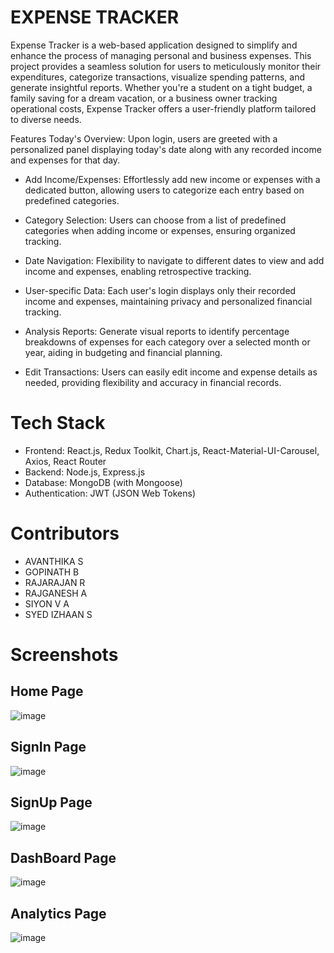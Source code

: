# EXPENSE TRACKER
Expense Tracker is a web-based application designed to simplify and enhance the process of managing personal and business expenses. This project provides a seamless solution for users to meticulously monitor their expenditures, categorize transactions, visualize spending patterns, and generate insightful reports. Whether you're a student on a tight budget, a family saving for a dream vacation, or a business owner tracking operational costs, Expense Tracker offers a user-friendly platform tailored to diverse needs.


Features
Today's Overview: Upon login, users are greeted with a personalized panel displaying today's date along with any recorded income and expenses for that day.

- Add Income/Expenses: Effortlessly add new income or expenses with a dedicated button, allowing users to categorize each entry based on predefined categories.

- Category Selection: Users can choose from a list of predefined categories when adding income or expenses, ensuring organized tracking.

- Date Navigation: Flexibility to navigate to different dates to view and add income and expenses, enabling retrospective tracking.

- User-specific Data: Each user's login displays only their recorded income and expenses, maintaining privacy and personalized financial tracking.

- Analysis Reports: Generate visual reports to identify percentage breakdowns of expenses for each category over a selected month or year, aiding in budgeting and financial planning.

- Edit Transactions: Users can easily edit income and expense details as needed, providing flexibility and accuracy in financial records.

# Tech Stack
- Frontend: React.js, Redux Toolkit, Chart.js, React-Material-UI-Carousel, Axios, React Router
- Backend: Node.js, Express.js
- Database: MongoDB (with Mongoose)
- Authentication: JWT (JSON Web Tokens)

# Contributors
- AVANTHIKA S
- GOPINATH B
- RAJARAJAN R
- RAJGANESH A
- SIYON V A
- SYED IZHAAN S

# Screenshots
## Home Page
![image](https://github.com/siyon2003/expense-tracker/assets/76099725/cb8e9a76-e250-4546-838c-cd6e76e36a48)
## SignIn Page
![image](https://github.com/siyon2003/expense-tracker/assets/76099725/e0608a5b-d7e0-4fea-8811-3ee6f0d00b46)
## SignUp Page
![image](https://github.com/siyon2003/expense-tracker/assets/76099725/7c08d10f-0436-490c-bd24-7bd362224eb2)
## DashBoard Page
![image](https://github.com/siyon2003/expense-tracker/assets/76099725/f6ff47ec-244f-4323-9b58-2a983e8044a4)
## Analytics Page
![image](https://github.com/siyon2003/expense-tracker/assets/76099725/694e9ac6-70c5-492f-bf1b-2c662ac84742)




